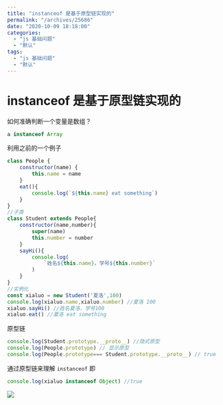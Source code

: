 ```yaml
---
title: "instanceof 是基于原型链实现的"
permalink: "/archives/25686"
date: "2020-10-09 18:18:00"
categories: 
  - "js 基础问题"
  - "默认"
tags: 
  - "js 基础问题"
  - "默认"
---
```


# instanceof 是基于原型链实现的

如何准确判断一个变量是数组？

``` js 
a instanceof Array
```

利用之前的一个例子

``` js 
class People {
    constructor(name) {
        this.name = name
    }
    eat(){
        console.log(`${this.name} eat something`)
    }
}
//子类
class Student extends People{
    constructor(name,number){
        super(name)
        this.number = number
    }
    sayHi(){
        console.log(
            `姓名${this.name}，学号${this.number}`
        )
    }
}
//实例化
const xialuo = new Student('夏洛',100)
console.log(xialuo.name,xialuo.number) //夏洛 100
xialuo.sayHi() //姓名夏洛，学号100
xialuo.eat() //夏洛 eat something
```

原型链

``` js 
console.log(Student.prototype.__proto__) //隐式原型
console.log(People.prototype) // 显示原型
console.log(People.prototype=== Student.prototype.__proto__) // true
```

通过原型链来理解 `instanceof` 即

``` js 
console.log(xialuo instanceof Object) //true
```

![](./images/3470252225.png)
